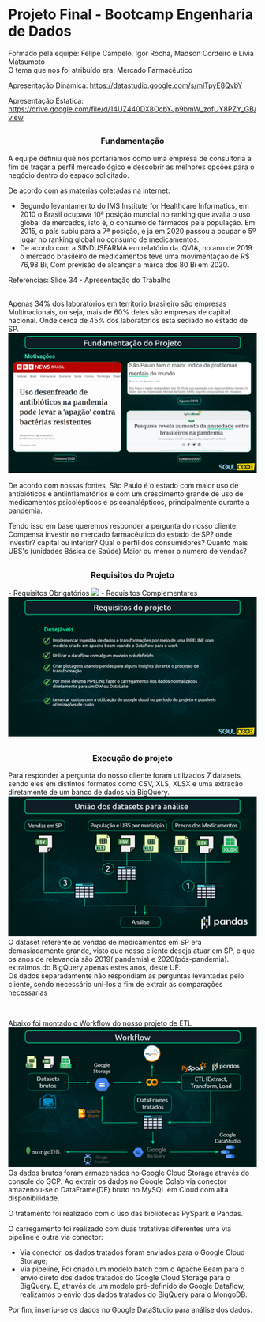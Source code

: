 # Projeto Final - Bootcamp Engenharia de Dados

Formado pela equipe: Felipe Campelo, Igor Rocha, Madson Cordeiro e Livia Matsumoto 
<br>
O tema que nos foi atribuído era: Mercado Farmacêutico

Apresentação Dinamica: https://datastudio.google.com/s/mlTpyE8QvbY

Apresentação Estatica: https://drive.google.com/file/d/14UZ440DX8OcbYJp9bmW_zofUY8PZY_GB/view
##

<h3 align=center> Fundamentação </h3>
A equipe definiu que nos portariamos como uma empresa de consultoria a fim de traçar a perfil mercadológico e descobrir as melhores opções para o negócio dentro do espaço solicitado.

De acordo com as materias coletadas na internet: 
<ul>
  <li>Segundo levantamento do IMS Institute for Healthcare Informatics, em 2010 o Brasil ocupava 10ª posição mundial no ranking que avalia o uso global de mercados, isto é, o consumo de fármacos pela população. Em 2015, o país subiu para a 7ª posição, e já em 2020 passou a ocupar o 5º lugar no ranking global no consumo de medicamentos.
  </li>
	<li>De acordo com a SINDUSFARMA em relatório da IQVIA, no ano de 2019 o mercado brasileiro de medicamentos teve uma movimentação de R$ 76,98 Bi, Com previsão de alcançar a marca dos 80 Bi em 2020.
  </li>
</ul>
Referencias: Slide 34 - Apresentação do Trabalho
<br>
<br>

Apenas 34% dos laboratorios em territorio brasileiro são empresas Multinacionais, ou seja, mais de 60% deles são empresas de capital nacional. Onde cerca de 45% dos laboratorios esta sediado no estado de SP.
<img src="https://github.com/Igor-R-Amorim/Soulcode-Academy/blob/d58c3b8a8a0aa58400e42ab8d6a6dada39ac36fe/Projeto%20Final/Imagens/imagem_2022-09-23_143450592.png">

De acordo com nossas fontes, São Paulo é o estado com maior uso de antibióticos e antiinflamatórios e com um crescimento grande de uso de medicamentos psicolépticos e psicoanalépticos, principalmente durante a pandemia.

Tendo isso em base queremos responder a pergunta do nosso cliente: Compensa investir no mercado farmacêutico do estado de SP?
onde investir? capital ou interior?
Qual o perfil dos consumidores?
Quanto mais UBS's (unidades Básica de Saúde) Maior ou menor o numero de vendas?

##
<h3 align=center> Requisitos do Projeto </h3>
- Requisitos Obrigatórios
<img src="https://github.com/Igor-R-Amorim/Soulcode-Academy/blob/84f97e5665569dc4238ca725eeb3806d7d5bbc7d/Projeto%20Final/Imagens/Requisitos%20Obrigat%C3%B3rios.png">
- Requisitos Complementares
<img src="https://github.com/Igor-R-Amorim/Soulcode-Academy/blob/84f97e5665569dc4238ca725eeb3806d7d5bbc7d/Projeto%20Final/Imagens/Requisitos%20Complementares.png">

##
<h3 align=center> Execução do projeto </h3>
Para responder a pergunta do nosso cliente foram utilizados 7 datasets, sendo eles em distintos formatos como CSV, XLS, XLSX e uma extração diretamente de um banco de dados via BigQuery.
<img src="https://github.com/Igor-R-Amorim/Soulcode-Academy/blob/914f0d37a5b890eb65ee43135dc4def7844c169d/Projeto%20Final/Imagens/Uniao%20Datasets.png">
O dataset referente as vendas de medicamentos em SP era demasiadamente grande, visto que nosso cliente deseja atuar em SP, e que os anos de relevancia são 2019( pandemia) e 2020(pós-pandemia). extraimos do BigQuery apenas estes anos, deste UF.
<br>
Os dados separadamente não respondiam as perguntas levantadas pelo cliente, sendo necessário uni-los a fim de extrair as comparações necessarias
<p> </p>
<br>

Abaixo foi montado o Workflow do nosso projeto de ETL 
<img src="https://github.com/Igor-R-Amorim/Soulcode-Academy/blob/914f0d37a5b890eb65ee43135dc4def7844c169d/Projeto%20Final/Imagens/WorkFlow%20-%20Projeto%20Final.png">
Os dados brutos foram armazenados no Google Cloud Storage através do console do GCP. 
Ao extrair os dados no Google Colab via conector amazenou-se o DataFrame(DF) bruto no MySQL em Cloud com alta disponibilidade.

O tratamento foi realizado com o uso das bibliotecas PySpark e Pandas. 

O carregamento foi realizado com duas tratativas diferentes uma via pipeline e outra via conector:
<ul>
  <li> Via conector, os dados tratados foram enviados para o Google Cloud Storage;
  </li>
  <li> Via pipeline, Foi criado um modelo batch com o Apache Beam para o envio direto dos dados tratados do Google Cloud Storage para o BigQuery. E, através de um modelo pré-definido do Google Dataflow, realizamos o envio dos dados tratados do BigQuery para o MongoDB.
  </li>
</ul>
Por fim, inseriu-se os dados no Google DataStudio para análise dos dados.	


​
